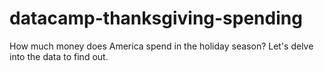 # datacamp-thanksgiving-spending
How much money does America spend in the holiday season? Let's delve into the data to find out.
